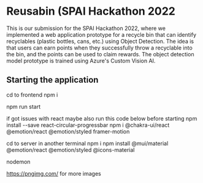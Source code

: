 # Reusabin (SPAI Hackathon 2022
This is our submission for the SPAI Hackathon 2022, where we implemented a web application prototype for a recycle bin that can identify recyclables (plastic bottles, cans, etc.) using Object Detection. The idea is that users can earn points when they successfully throw a recyclable into the bin, and the points can be used to claim rewards. The object detection model prototype is trained using Azure's Custom Vision AI.


## Starting the application
cd to frontend 
npm i 

npm run start

if got issues with react maybe also run this code below before starting
npm install --save react-circular-progressbar 
npm i @chakra-ui/react @emotion/react @emotion/styled framer-motion

cd to server in another terminal
npm i
npm install @mui/material @emotion/react @emotion/styled @icons-material

nodemon

https://pngimg.com/ for more images 
